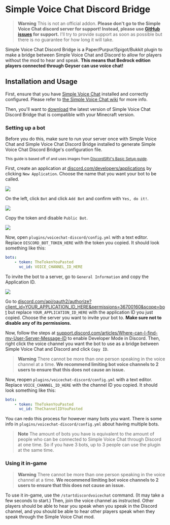 # Simple Voice Chat Discord Bridge

<!-- prettier-ignore-start -->
> **Warning**
> This is not an official addon. **Please don't go to the Simple Voice Chat discord server for support! Instead, please use [GitHub issues](https://github.com/naturecodevoid/voicechat-discord/issues)
> for support.** I'll try to provide support as soon as possible but there is no guarantee for how long it will take.
<!-- prettier-ignore-end -->

Simple Voice Chat Discord Bridge is a Paper/Purpur/Spigot/Bukkit plugin to make a bridge between Simple Voice Chat and Discord to allow for players without the mod to hear and speak. **This means that
Bedrock edition players connected through Geyser can use voice chat!**

## Installation and Usage

First, ensure that you have [Simple Voice Chat](https://modrinth.com/mod/simple-voice-chat) installed and correctly configured. Please refer to
[the Simple Voice Chat wiki](https://modrepo.de/minecraft/voicechat/wiki) for more info.

Then, you'll want to [download](https://modrinth.com/mod/simple-voice-chat-discord-bridge/versions) the latest version of Simple Voice Chat Discord Bridge that is compatible with your Minecraft
version.

### Setting up a bot

Before you do this, make sure to run your server once with Simple Voice Chat and Simple Voice Chat Discord Bridge installed to generate Simple Voice Chat Discord Bridge's configuration file.

<sub>This guide is based off of and uses images from [DiscordSRV's Basic Setup guide](https://docs.discordsrv.com/installation/basic-setup/#setting-up-the-bot).</sub>

First, create an application at [discord.com/developers/applications](https://discord.com/developers/applications) by clicking `New Application`. Choose the name that you want your bot to be called.

![](https://docs.discordsrv.com/images/create_application.png)

On the left, click `Bot` and click `Add Bot` and confirm with `Yes, do it!`.

![](https://docs.discordsrv.com/images/create_bot.png)

Copy the token and disable `Public Bot`.

![](https://docs.discordsrv.com/images/copy_token.png)

Now, open `plugins/voicechat-discord/config.yml` with a text editor. Replace `DISCORD_BOT_TOKEN_HERE` with the token you copied. It should look something like this:

```yaml
bots:
    - token: TheTokenYouPasted
      vc_id: VOICE_CHANNEL_ID_HERE
```

To invite the bot to a server, go to `General Information` and copy the Application ID.

![](https://docs.discordsrv.com/images/copy_application_id.png)

Go to
[discord.com/api/oauth2/authorize?client_id=YOUR_APPLICATION_ID_HERE&permissions=36700160&scope=bot](https://discord.com/api/oauth2/authorize?client_id=YOUR_APPLICATION_ID_HERE&permissions=36700160&scope=bot)
but replace `YOUR_APPLICATION_ID_HERE` with the application ID you just copied. Choose the server you want to invite your bot to. **Make sure not to disable any of its permissions.**

Now, follow the steps at [support.discord.com/articles/Where-can-I-find-my-User-Server-Message-ID](https://support.discord.com/hc/en-us/articles/206346498-Where-can-I-find-my-User-Server-Message-ID-)
to enable Developer Mode in Discord. Then, right click the voice channel you want the bot to use as a bridge between Simple Voice Chat and Discord and click `Copy ID`.

<!-- prettier-ignore-start -->
> **Warning**
> There cannot be more than one person speaking in the voice channel at a time. **We recommend limiting bot voice channels to 2 users to ensure that this does not cause an issue.**
<!-- prettier-ignore-end -->

Now, reopen `plugins/voicechat-discord/config.yml` with a text editor. Replace `VOICE_CHANNEL_ID_HERE` with the channel ID you copied. It should look something like this:

```yaml
bots:
    - token: TheTokenYouPasted
      vc_id: TheChannelIDYouPasted
```

You can redo this process for however many bots you want. There is some info in `plugins/voicechat-discord/config.yml` about having multiple bots.

<!-- prettier-ignore-start -->
> **Note**
> The amount of bots you have is equivalent to the amount of people who can be connected to Simple Voice Chat through Discord at one time. So if you have 3 bots, up to 3 people can use the plugin at
> the same time.
<!-- prettier-ignore-end -->

### Using it in-game

<!-- prettier-ignore-start -->
> **Warning**
> There cannot be more than one person speaking in the voice channel at a time. **We recommend limiting bot voice channels to 2 users to ensure that this does not cause an issue.**
<!-- prettier-ignore-end -->

To use it in-game, use the `/startdiscordvoicechat` command. (It may take a few seconds to start.) Then, join the voice channel as instructed. Other players should be able to hear you speak when you
speak in the Discord channel, and you should be able to hear other players speak when they speak through the Simple Voice Chat mod.
